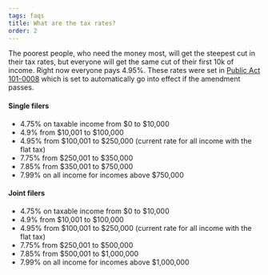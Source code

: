 ```yaml
---
tags: faqs
title: What are the tax rates?
order: 2
---
```


The poorest people, who need the money most, will get the steepest cut in their tax rates, but everyone will get the same cut of their first 10k of income.
Right now everyone pays 4.95%. These rates were set in [Public Act 101-0008](https://www.ilga.gov/legislation/publicacts/fulltext.asp?Name=101-0008) which is set to automatically go into effect if the amendment passes.

#### Single filers

- 4.75% on taxable income from $0 to $10,000
- 4.9% from $10,001 to $100,000
- 4.95% from $100,001 to $250,000 (current rate for all income with the flat tax)
- 7.75% from $250,001 to $350,000
- 7.85% from $350,001 to $750,000
- 7.99% on all income for incomes above \$750,000

#### Joint filers

- 4.75% on taxable income from $0 to $10,000
- 4.9% from $10,001 to $100,000
- 4.95% from $100,001 to $250,000 (current rate for all income with the flat tax)
- 7.75% from $250,001 to $500,000
- 7.85% from $500,001 to $1,000,000
- 7.99% on all income for incomes above \$1,000,000
